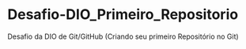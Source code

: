 # Desafio-DIO_Primeiro_Repositorio
Desafio da DIO de Git/GitHub (Criando seu primeiro Repositório no Git)
